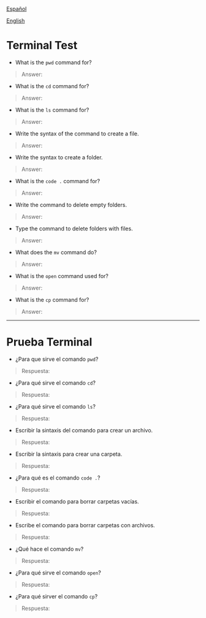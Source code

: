 [Español](#prueba-terminal)

[English](#terminal-test)

# Terminal Test

- What is the `pwd` command for?

> Answer:

- What is the `cd` command for?

> Answer:

- What is the `ls` command for?

> Answer:

- Write the syntax of the command to create a file.

> Answer:

- Write the syntax to create a folder.

> Answer:

- What is the `code .` command for?

> Answer:

- Write the command to delete empty folders.

> Answer:

- Type the command to delete folders with files.

> Answer:

- What does the `mv` command do?

> Answer:

- What is the `open` command used for?

> Answer:

- What is the `cp` command for?

> Answer:

---

# Prueba Terminal

- ¿Para que sirve el comando `pwd`?

> Respuesta:

- ¿Para qué sirve el comando `cd`?

> Respuesta:

- ¿Para qué sirve el comando `ls`?

> Respuesta:

- Escribir la sintaxis del comando para crear un archivo.

> Respuesta:

- Escribir la sintaxis para crear una carpeta.

> Respuesta:

- ¿Para qué es el comando `code .`?

> Respuesta:

- Escribir el comando para borrar carpetas vacías.

> Respuesta:

- Escribe el comando para borrar carpetas con archivos.

> Respuesta:

- ¿Qué hace el comando `mv`?

> Respuesta:

- ¿Para qué sirve el comando `open`?

> Respuesta:

- ¿Para qué sirver el comando `cp`?

> Respuesta:
